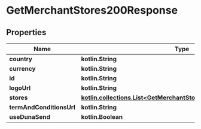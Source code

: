 
# GetMerchantStores200Response

## Properties
Name | Type | Description | Notes
------------ | ------------- | ------------- | -------------
**country** | **kotlin.String** |  |  [optional]
**currency** | **kotlin.String** |  |  [optional]
**id** | **kotlin.String** |  |  [optional]
**logoUrl** | **kotlin.String** |  |  [optional]
**stores** | [**kotlin.collections.List&lt;GetMerchantStores200ResponseStoresInner&gt;**](GetMerchantStores200ResponseStoresInner.md) |  |  [optional]
**termAndConditionsUrl** | **kotlin.String** |  |  [optional]
**useDunaSend** | **kotlin.Boolean** |  |  [optional]



